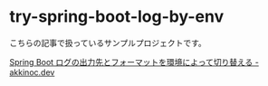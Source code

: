 # try-spring-boot-log-by-env

こちらの記事で扱っているサンプルプロジェクトです。

[Spring Boot ログの出力先とフォーマットを環境によって切り替える - akkinoc.dev](https://akkinoc.dev/posts/2023/03/26/spring-boot-log-by-env/)
